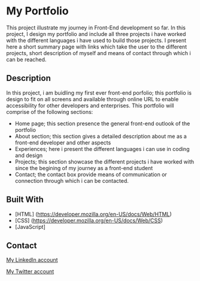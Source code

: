 # My Portfolio

This project illustrate my journey in Front-End development so far. In this project, I design my portfolio and include all three projects i have worked with the different languages i have used to build those projects. I present here a short summary page with links 
which take the user to the different projects, short description of myself and means of contact through which i can be reached.

## Description

In this project, i am buidling my first ever front-end porfolio; this portfolio is design to fit on all screens and available through online URL to enable accessibility for other developers and enterprises. This portfolio will comprise of the following sections:

- Home page; this section presence the general front-end outlook of the portfolio
- About section; this section gives a detailed description about me as a front-end developer and other aspects
- Experiences; here i present the different languages i can use in coding and design
- Projects; this section showcase the different projects i have worked with since the begining of my journey as a front-end student
- Contact; the contact box provide means of communication or connection through which i can be contacted.

## Built With
- [HTML] (https://developer.mozilla.org/en-US/docs/Web/HTML)
-  [CSS] (https://developer.mozilla.org/en-US/docs/Web/CSS)
-  [JavaScript]


## Contact
[My LinkedIn account](https://www.linkedin.com/in/ef-ll-pami-pami-04576624b)

[My Twitter account](https://x.com/ItsjoelLeo?t=SxQr4ygxIR8jrr8o7D68yQ&s=03)


